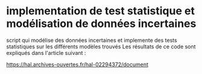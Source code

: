 # implementation de test statistique et modélisation de données incertaines
script qui modélise des données incertaines et implemente des tests statistiques sur les différents modèles trouvés
Les résultats de ce code sont expliqués dans l'article suivant :

https://hal.archives-ouvertes.fr/hal-02294372/document

